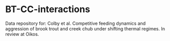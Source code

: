 # BT-CC-interactions
 Data repository for: Colby et al. Competitive feeding dynamics and aggression of brook trout and creek chub under shifting thermal regimes. In review at Oikos.
